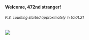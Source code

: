 #### Welcome, 472nd stranger!

###### <sup>P.S. counting started approximately in 10.01.21</sup>

<img src="https://kraftwerk28.pp.ua/vcnt.png"></img>
